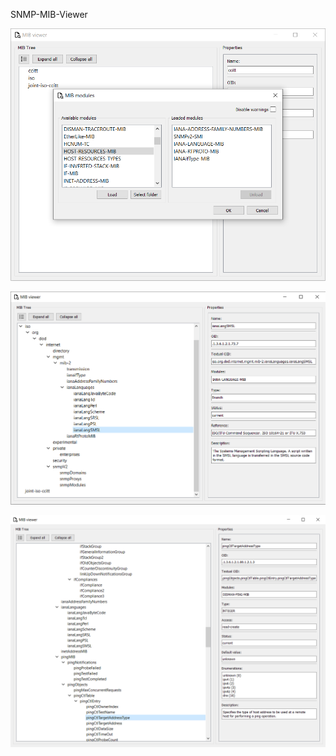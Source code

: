 SNMP-MIB-Viewer

![Image alt](https://github.com/Gyoma/SNMP-MIB-Viewer/raw/master/screens/1.png)

![Image alt](https://github.com/Gyoma/SNMP-MIB-Viewer/raw/master/screens/2.png)

![Image alt](https://github.com/Gyoma/SNMP-MIB-Viewer/raw/master/screens/3.png)

